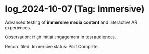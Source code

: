 # log_2024-10-07 (Tag: Immersive)

Advanced testing of **immersive media content** and interactive AR experiences.

Observation: High initial engagement in test audiences.

Record filed. Immersive status: Pilot Complete.

